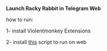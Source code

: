 **Launch Racky Rabbit in Telegram Web**


how to run:

1- install Violentmonkey Extensions

2- install [this](https://github.com/rezamoradi4042/Racky-Rabbit/raw/main/Racky-Rabbit-Web.user.js) script to run on web
